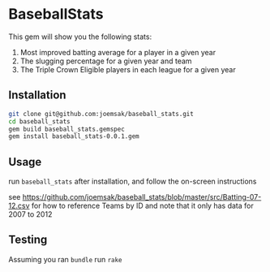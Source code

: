 # BaseballStats

This gem will show you the following stats:

1. Most improved batting average for a player in a given year
2. The slugging percentage for a given year and team
3. The Triple Crown Eligible players in each league for a given year

## Installation

```bash
git clone git@github.com:joemsak/baseball_stats.git
cd baseball_stats
gem build baseball_stats.gemspec
gem install baseball_stats-0.0.1.gem
```

## Usage

run `baseball_stats` after installation, and follow the on-screen instructions

see https://github.com/joemsak/baseball_stats/blob/master/src/Batting-07-12.csv for how to reference Teams by ID and note that it only has data for 2007 to 2012

## Testing

Assuming you ran `bundle` run `rake`
